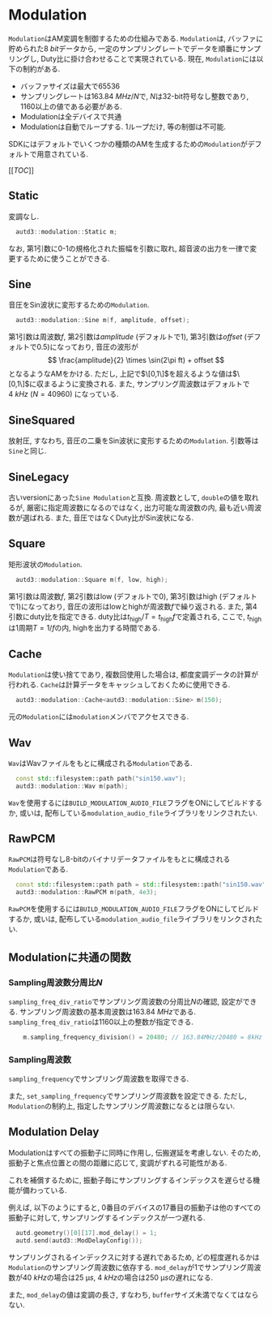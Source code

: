 # Modulation

`Modulation`はAM変調を制御するための仕組みである.
`Modulation`は, バッファに貯められた$\SI{8}{bit}$データから, 一定のサンプリングレートでデータを順番にサンプリングし, Duty比に掛け合わせることで実現されている.
現在, `Modulation`には以下の制約がある.

* バッファサイズは最大で65536
* サンプリングレートは$\SI{163.84}{MHz}/N$で, $N$は32-bit符号なし整数であり, $1160$以上の値である必要がある.
* Modulationは全デバイスで共通
* Modulationは自動でループする. 1ループだけ, 等の制御は不可能.

SDKにはデフォルトでいくつかの種類のAMを生成するための`Modulation`がデフォルトで用意されている.

[[_TOC_]]

## Static

変調なし.

```cpp
  autd3::modulation::Static m;
```

なお, 第1引数に0-1の規格化された振幅を引数に取れ, 超音波の出力を一律で変更するために使うことができる.

## Sine

音圧をSin波状に変形するための`Modulation`.
```cpp
  autd3::modulation::Sine m(f, amplitude, offset); 
```

第1引数は周波数$f$, 第2引数は$amplitude$ (デフォルトで1), 第3引数は$offset$ (デフォルトで0.5)になっており, 音圧の波形が
$$
    \frac{amplitude}{2} \times \sin(2\pi ft) + offset
$$
となるようなAMをかける.
ただし, 上記で$\[0,1\]$を超えるような値は$\[0,1\]$に収まるように変換される.
また, サンプリング周波数はデフォルトで$\SI{4}{kHz}$ ($N=40960$) になっている.

## SineSquared

放射圧, すなわち, 音圧の二乗をSin波状に変形するための`Modulation`.
引数等は`Sine`と同じ.

## SineLegacy

古いversionにあった`Sine Modulation`と互換.
周波数として, `double`の値を取れるが, 厳密に指定周波数になるのではなく, 出力可能な周波数の内, 最も近い周波数が選ばれる.
また, 音圧ではなくDuty比がSin波状になる.

## Square

矩形波状の`Modulation`.

```cpp
  autd3::modulation::Square m(f, low, high); 
```
第1引数は周波数$f$, 第2引数はlow (デフォルトで0), 第3引数はhigh (デフォルトで1)になっており, 音圧の波形はlowとhighが周波数$f$で繰り返される.
また, 第4引数にduty比を指定できる.
duty比は$t_\text{high}/T = t_\text{high}f$で定義される, ここで, $t_\text{high}$は1周期$T=1/f$の内, highを出力する時間である.

## Cache

`Modulation`は使い捨てであり, 複数回使用した場合は, 都度変調データの計算が行われる.
`Cache`は計算データをキャッシュしておくために使用できる.

```cpp
  autd3::modulation::Cache<autd3::modulation::Sine> m(150);
```

元の`Modulation`には`modulation`メンバでアクセスできる.

## Wav

`Wav`はWavファイルをもとに構成される`Modulation`である.

```cpp
  const std::filesystem::path path("sin150.wav");
  autd3::modulation::Wav m(path);
```

`Wav`を使用するには`BUILD_MODULATION_AUDIO_FILE`フラグをONにしてビルドするか, 或いは, 配布している`modulation_audio_file`ライブラリをリンクされたい.

## RawPCM

`RawPCM`は符号なし8-bitのバイナリデータファイルをもとに構成される`Modulation`である.

```cpp
  const std::filesystem::path path = std::filesystem::path("sin150.wav");
  autd3::modulation::RawPCM m(path, 4e3);
```

`RawPCM`を使用するには`BUILD_MODULATION_AUDIO_FILE`フラグをONにしてビルドするか, 或いは, 配布している`modulation_audio_file`ライブラリをリンクされたい.

## Modulationに共通の関数

### Sampling周波数分周比$N$

`sampling_freq_div_ratio`でサンプリング周波数の分周比$N$の確認, 設定ができる.
サンプリング周波数の基本周波数は$\SI{163.84}{MHz}$である.
`sampling_freq_div_ratio`は$1160$以上の整数が指定できる.

```cpp
    m.sampling_frequency_division() = 20480; // 163.84MHz/20480 = 8kHz
```

### Sampling周波数

`sampling_frequency`でサンプリング周波数を取得できる.

また, `set_sampling_frequency`でサンプリング周波数を設定できる.
ただし, `Modulation`の制約上, 指定したサンプリング周波数になるとは限らない.

## Modulation Delay

Modulationはすべての振動子に同時に作用し, 伝搬遅延を考慮しない.
そのため, 振動子と焦点位置との間の距離に応じて, 変調がずれる可能性がある.

これを補償するために, 振動子毎にサンプリングするインデックスを遅らせる機能が備わっている.

例えば, 以下のようにすると, $0$番目のデバイスの$17$番目の振動子は他のすべての振動子に対して, サンプリングするインデックスが一つ遅れる.

```cpp
  autd.geometry()[0][17].mod_delay() = 1;
  autd.send(autd3::ModDelayConfig());
```

サンプリングされるインデックスに対する遅れであるため, どの程度遅れるかは`Modulation`のサンプリング周波数に依存する.
`mod_delay`が$1$でサンプリング周波数が$\SI{40}{kHz}$の場合は$\SI{25}{\text{μ}s}$, $\SI{4}{kHz}$の場合は$\SI{250}{\text{μ}s}$の遅れになる.

また, `mod_delay`の値は変調の長さ, すなわち, `buffer`サイズ未満でなくてはならない.
